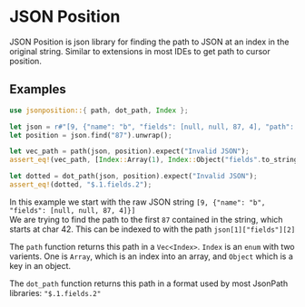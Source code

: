 ﻿# JSON Position

JSON Position is json library for finding the path to JSON at an index in the original string.
Similar to extensions in most IDEs to get path to cursor position.

## Examples

```rust
use jsonposition::{ path, dot_path, Index };

let json = r#"[9, {"name": "b", "fields": [null, null, 87, 4], "path": "file.txt"}]"#;
let position = json.find("87").unwrap();

let vec_path = path(json, position).expect("Invalid JSON");
assert_eq!(vec_path, [Index::Array(1), Index::Object("fields".to_string()), Index::Array(2)]);

let dotted = dot_path(json, position).expect("Invalid JSON");
assert_eq!(dotted, "$.1.fields.2");
```

In this example we start with the raw JSON string `[9, {"name": "b", "fields": [null, null, 87, 4]}]`</br>
We are trying to find the path to the first `87` contained in the string, which starts at char 42.
This can be indexed to with the path `json[1]["fields"][2]`

The `path` function returns this path in a `Vec<Index>`. `Index` is an `enum` with two varients. One is `Array`, which is an index into an array, and `Object` which is a key in an object.

The `dot_path` function returns this path in a format used by most JsonPath libraries: `"$.1.fields.2"`
